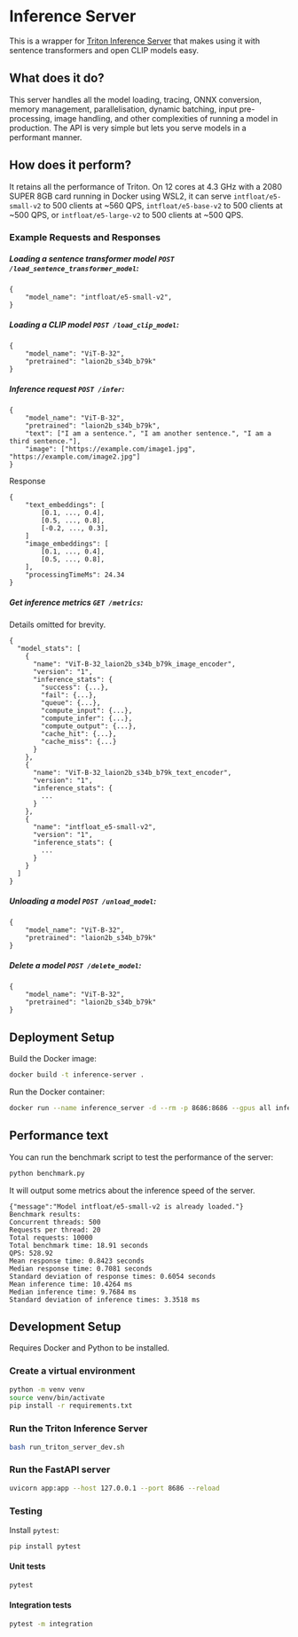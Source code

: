 # Inference Server

This is a wrapper for [Triton Inference Server](https://developer.nvidia.com/triton-inference-server) that makes using it with sentence transformers and open CLIP models easy.

## What does it do?

This server handles all the model loading, tracing, ONNX conversion, memory management, parallelisation, dynamic batching, input pre-processing, image handling, and other complexities of running a model in production. The API is very simple but lets you serve models in a performant manner.

## How does it perform?

It retains all the performance of Triton. On 12 cores at 4.3 GHz with a 2080 SUPER 8GB card running in Docker using WSL2, it can serve `intfloat/e5-small-v2` to 500 clients at ~560 QPS, `intfloat/e5-base-v2` to 500 clients at ~500 QPS, or `intfloat/e5-large-v2` to 500 clients at ~500 QPS.

### Example Requests and Responses

##### Loading a sentence transformer model `POST /load_sentence_transformer_model`:
```
{
    "model_name": "intfloat/e5-small-v2",
}
```

##### Loading a CLIP model `POST /load_clip_model`:
```
{
    "model_name": "ViT-B-32",
    "pretrained": "laion2b_s34b_b79k"
}
```

##### Inference request `POST /infer`:
```
{
    "model_name": "ViT-B-32",
    "pretrained": "laion2b_s34b_b79k",
    "text": ["I am a sentence.", "I am another sentence.", "I am a third sentence."],
    "image": ["https://example.com/image1.jpg", "https://example.com/image2.jpg"]
}
```
Response
```
{
    "text_embeddings": [
        [0.1, ..., 0.4],
        [0.5, ..., 0.8],
        [-0.2, ..., 0.3],
    ]
    "image_embeddings": [
        [0.1, ..., 0.4],
        [0.5, ..., 0.8],
    ],
    "processingTimeMs": 24.34
}
```

##### Get inference metrics `GET /metrics`:
Details omitted for brevity.
```
{
  "model_stats": [
    {
      "name": "ViT-B-32_laion2b_s34b_b79k_image_encoder",
      "version": "1",
      "inference_stats": {
        "success": {...},
        "fail": {...},
        "queue": {...},
        "compute_input": {...},
        "compute_infer": {...},
        "compute_output": {...},
        "cache_hit": {...},
        "cache_miss": {...}
      }
    },
    {
      "name": "ViT-B-32_laion2b_s34b_b79k_text_encoder",
      "version": "1",
      "inference_stats": {
        ...
      }
    },
    {
      "name": "intfloat_e5-small-v2",
      "version": "1",
      "inference_stats": {
        ...
      }
    }
  ]
}
```

##### Unloading a model `POST /unload_model`:
```
{
    "model_name": "ViT-B-32",
    "pretrained": "laion2b_s34b_b79k"
}
```

##### Delete a model `POST /delete_model`:
```
{
    "model_name": "ViT-B-32",
    "pretrained": "laion2b_s34b_b79k"
}
```

## Deployment Setup

Build the Docker image:

```bash
docker build -t inference-server .
```

Run the Docker container:

```bash
docker run --name inference_server -d --rm -p 8686:8686 --gpus all inference-server
```

## Performance text

You can run the benchmark script to test the performance of the server:

```bash
python benchmark.py
```

It will output some metrics about the inference speed of the server.

```
{"message":"Model intfloat/e5-small-v2 is already loaded."}
Benchmark results:
Concurrent threads: 500
Requests per thread: 20
Total requests: 10000
Total benchmark time: 18.91 seconds
QPS: 528.92
Mean response time: 0.8423 seconds
Median response time: 0.7081 seconds
Standard deviation of response times: 0.6054 seconds
Mean inference time: 10.4264 ms
Median inference time: 9.7684 ms
Standard deviation of inference times: 3.3518 ms
```

## Development Setup

Requires Docker and Python to be installed.

### Create a virtual environment

```bash
python -m venv venv
source venv/bin/activate
pip install -r requirements.txt
```

### Run the Triton Inference Server

```bash
bash run_triton_server_dev.sh
```

### Run the FastAPI server

```bash
uvicorn app:app --host 127.0.0.1 --port 8686 --reload
```


### Testing

Install `pytest`:
    
```bash
pip install pytest
```

#### Unit tests

```bash
pytest
```

#### Integration tests

```bash
pytest -m integration
```
